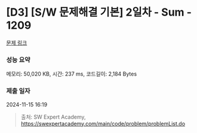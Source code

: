 # [D3] [S/W 문제해결 기본] 2일차 - Sum - 1209 

[문제 링크](https://swexpertacademy.com/main/code/problem/problemDetail.do?contestProbId=AV13_BWKACUCFAYh) 

### 성능 요약

메모리: 50,020 KB, 시간: 237 ms, 코드길이: 2,184 Bytes

### 제출 일자

2024-11-15 16:19



> 출처: SW Expert Academy, https://swexpertacademy.com/main/code/problem/problemList.do